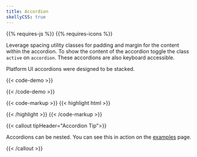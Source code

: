 ```yaml
---
title: Accordion
skellyCSS: true
---
```

<div class="mb-4">
{{% requires-js %}} {{% requires-icons %}}
</div>

Leverage spacing utility classes for padding and margin for the content within the accordion.
To show the content of the accordion toggle the class `active` on `accordion`. These accordions are also keyboard accessible.

Platform UI accordions were designed to be stacked.

{{< code-demo >}}
<div class="accordion">
  <a href="#" class="accordion__header px-3 py-3 flex--justify-between flex--align-center">
    <span class="skeleton skeleton--sm mb-0 mr-2" data-color="orchid" data-opacity="0.5"></span>
    <i class="pi-angle-down accordion__icon text-med-blue"></i>
  </a>
  <div class="accordion__content px-3 py-3">
    <p class="skeleton" data-lines="6" data-color="orchid" data-opacity="0.5"></p>
  </div>
</div>
{{< /code-demo >}}

{{< code-markup >}}
{{< highlight html >}}
<div class="accordion">
  <a href="#" class="accordion__header">
    <!-- Accordion header goes here! -->
  </a>
  <div class="accordion__content">
    <!-- Accordion content goes here! -->
  </div>
</div>
{{< /highlight >}} 
{{< /code-markup >}}

{{< callout tipHeader="Accordion Tip">}} 

<p>Accordions can be nested. You can see this in action on the <a href="/examples">examples</a> page.</p>

{{< /callout >}}